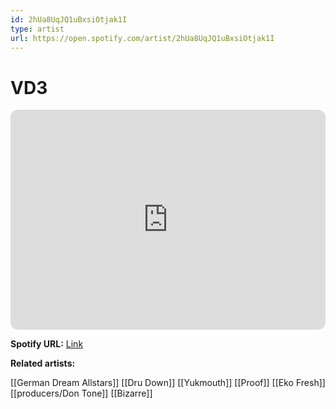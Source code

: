 ```yaml
---
id: 2hUa8UqJQ1uBxsiOtjak1I
type: artist
url: https://open.spotify.com/artist/2hUa8UqJQ1uBxsiOtjak1I
---
```

# VD3

<iframe style="border-radius:12px" src="https://open.spotify.com/embed/artist/2hUa8UqJQ1uBxsiOtjak1I" width="100%" height="352" frameBorder="0" allowfullscreen="" allow="autoplay; clipboard-write; encrypted-media; fullscreen; picture-in-picture" loading="lazy"></iframe>

**Spotify URL:** [Link](https://open.spotify.com/artist/2hUa8UqJQ1uBxsiOtjak1I)

**Related artists:**

[[German Dream Allstars]]
[[Dru Down]]
[[Yukmouth]]
[[Proof]]
[[Eko Fresh]]
[[producers/Don Tone]]
[[Bizarre]]
